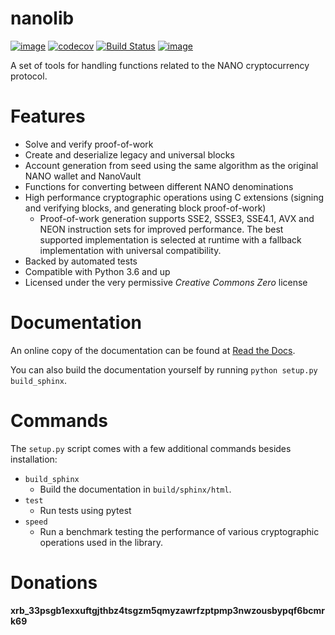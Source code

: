 nanolib
=======

[![image](https://img.shields.io/pypi/v/nanolib.svg)](https://pypi.org/project/nanolib/)
[![codecov](https://codecov.io/gh/Matoking/nanolib/branch/master/graph/badge.svg)](https://codecov.io/gh/Matoking/nanolib)
[![Build Status](https://travis-ci.com/Matoking/nanolib.png?branch=master)](https://travis-ci.com/Matoking/nanolib)
[![image](https://readthedocs.org/projects/nanolib/badge/?version=latest)](https://nanolib.readthedocs.io/en/latest/?badge=latest)


A set of tools for handling functions related to the NANO cryptocurrency protocol.

Features
========
* Solve and verify proof-of-work
* Create and deserialize legacy and universal blocks
* Account generation from seed using the same algorithm as the original NANO wallet and NanoVault
* Functions for converting between different NANO denominations
* High performance cryptographic operations using C extensions (signing and verifying blocks, and generating block proof-of-work)
  * Proof-of-work generation supports SSE2, SSSE3, SSE4.1, AVX and NEON instruction sets for improved performance. The best supported implementation is selected at runtime with a fallback implementation with universal compatibility.
* Backed by automated tests
* Compatible with Python 3.6 and up
* Licensed under the very permissive *Creative Commons Zero* license

Documentation
=============

An online copy of the documentation can be found at [Read the Docs](https://nanolib.readthedocs.io/en/latest/).

You can also build the documentation yourself by running `python setup.py build_sphinx`.

Commands
========

The `setup.py` script comes with a few additional commands besides installation:

* `build_sphinx`
  * Build the documentation in `build/sphinx/html`.
* `test`
  * Run tests using pytest
* `speed`
  * Run a benchmark testing the performance of various cryptographic operations used in the library.

Donations
=========

**xrb_33psgb1exxuftgjthbz4tsgzm5qmyzawrfzptpmp3nwzousbypqf6bcmrk69**

